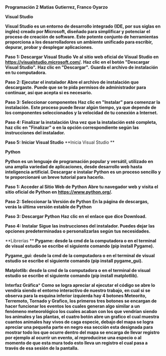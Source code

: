 **Programación 2**
 **Matias Gutierrez, Franco Oyarzo**

**Visual Studio**

**Visual Studio es un entorno de desarrollo integrado (IDE, por sus siglas en inglés) creado por Microsoft, diseñado para simplificar y potenciar el proceso de creación de software. Este potente conjunto de herramientas proporciona a los desarrolladores un ambiente unificado para escribir, depurar, probar y desplegar aplicaciones.**

**Paso 1: Descargar Visual Studio**
**Ve al sitio web oficial de Visual Studio en https://visualstudio.microsoft.com/.**
**Haz clic en el botón "Descargar Visual Studio".**
**Haz clic en "Descargar".**
**Guarda el archivo de instalación en tu computadora.**

**Paso 2: Ejecutar el instalador**
**Abre el archivo de instalación que descargaste.**
**Puede que se te pida permisos de administrador para continuar, así que acepta si es necesario.**

**Paso 3: Seleccionar componentes**
**Haz clic en "Instalar" para comenzar la instalación.**
**Este proceso puede llevar algún tiempo, ya que depende de los componentes seleccionados y la velocidad de tu conexión a Internet.**

**Paso 4: Finalizar la instalación**
**Una vez que la instalación esté completa, haz clic en "Finalizar" o en la opción correspondiente según las instrucciones del instalador.**

**Paso 5: Iniciar Visual Studio**
**Inicia Visual Studio **


**Python**

**Python es un lenguaje de programación popular y versátil, utilizado en una amplia variedad de aplicaciones, desde desarrollo web hasta inteligencia artificial. Descargar e instalar Python es un proceso sencillo y te proporcionaré un breve tutorial para hacerlo.**

**Paso 1: Acceder al Sitio Web de Python**
**Abre tu navegador web y visita el sitio oficial de Python en https://www.python.org/.**

**Paso 2: Seleccionar la Versión de Python**
**En la página de descargas, verás la última versión estable de Python**
 
**Paso 3: Descargar Python**
**Haz clic en el enlace que dice Download.**

**Paso 4: Instalar**
**Sigue las instrucciones del instalador. Puedes dejar las opciones predeterminadas o personalizarlas según tus necesidades.**

**Librerías **
**Pygame: desde la cmd de la computadora o en el terminal de visual estudio se escribe el siguiente comando (pip install Pygame).**

**Pygame_gui: desde la cmd de la computadora o en el terminal de visual estudio se escribe el siguiente comando (pip install pygame_gui).**

**Matplotlib: desde la cmd de la computadora o en el terminal de visual estudio se escribe el siguiente comando (pip install matplotlib).**



**Interfaz Gráfica***
**Como se logra apreciar al ejecutar el código se abre lo vendría siendo el entorno interactivo de nuestro trabajo, en cual si se observa para la esquina inferior izquierda hay 4 botones Meteorito, Terremoto, Tornado y Grafico, los primeros tres botones se encargan de hacer funcionar los eventos los cuales generan algo similar a un fenómeno meteorológico los cuales acaban con los que vendrían siendo los animales y las plantas, el cuatro botón abre un grafico el cual muestra cuantos animales hay vivos de caga especie, debajo del mapa se logra apreciar una pequeña parte en negro esa sección esta designada para mostrar todo los que ocurre dentro del mapa se encarga de llevar registro por ejemplo al ocurrir un evento, al reproducirse una especio o al momento de que esta mura todo esto lleva un registro el cual pasa a través de esa sesión de la pantalla.**

 
